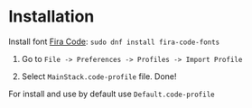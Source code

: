 # Installation

Install font [Fira Code](https://github.com/tonsky/FiraCode/wiki/Installing): `sudo dnf install fira-code-fonts`

1. Go to `File -> Preferences -> Profiles -> Import Profile`

2. Select `MainStack.code-profile` file. Done!

For install and use by default use `Default.code-profile`